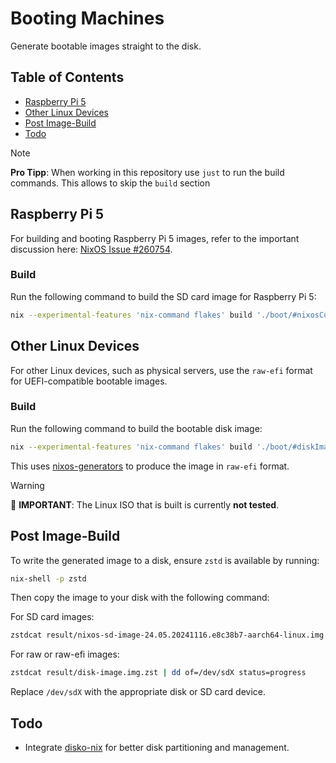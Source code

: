 # Booting Machines

Generate bootable images straight to the disk.

## Table of Contents

- [Raspberry Pi 5](#raspberry-pi-5)
- [Other Linux Devices](#other-linux-devices)
- [Post Image-Build](#post-image-build)
- [Todo](#todo)

> [!NOTE]
> **Pro Tipp**: When working in this repository  use `just` to run the build commands. This allows to skip the `build` section

## Raspberry Pi 5

For building and booting Raspberry Pi 5 images, refer to the important discussion here: [NixOS Issue #260754](https://github.com/NixOS/nixpkgs/issues/260754).

### Build
Run the following command to build the SD card image for Raspberry Pi 5:

```bash
nix --experimental-features 'nix-command flakes' build './boot/#nixosConfigurations.pi.config.system.build.sdImage'
```

## Other Linux Devices

For other Linux devices, such as physical servers, use the `raw-efi` format for UEFI-compatible bootable images.

### Build
Run the following command to build the bootable disk image:

```bash
nix --experimental-features 'nix-command flakes' build './boot/#diskImage'
```

This uses [nixos-generators](https://github.com/nix-community/nixos-generators) to produce the image in `raw-efi` format.

> [!WARNING]
> :red_circle: **IMPORTANT**: The Linux ISO that is built is currently **not tested**.

## Post Image-Build

To write the generated image to a disk, ensure `zstd` is available by running:

```bash
nix-shell -p zstd
```

Then copy the image to your disk with the following command:

For SD card images:
```bash
zstdcat result/nixos-sd-image-24.05.20241116.e8c38b7-aarch64-linux.img.zst | dd of=/dev/sdX status=progress
```

For raw or raw-efi images:
```bash
zstdcat result/disk-image.img.zst | dd of=/dev/sdX status=progress
```

Replace `/dev/sdX` with the appropriate disk or SD card device.

## Todo

- Integrate [disko-nix](https://github.com/nix-community/disko) for better disk partitioning and management.
